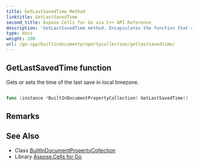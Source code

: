 ```yaml
---
title: GetLastSavedTime Method 
linktitle: GetLastSavedTime
second_title: Aspose.Cells for Go via C++ API Reference
description: 'GetLastSavedTime method. Encapsulates the function that represents getlastsavedtime in Go.'
type: docs
weight: 200
url: /go-cpp/builtindocumentpropertycollection/getlastsavedtime/
---
```


## GetLastSavedTime function

Gets or sets the time of the last save in local timezone.

```go

func (instance *BuiltInDocumentPropertyCollection) GetLastSavedTime()  (time.Time,  error) 

```

## Remarks


## See Also

* Class [BuiltInDocumentPropertyCollection](../)
* Library [Aspose.Cells for Go](../../)
